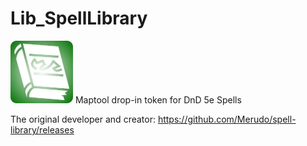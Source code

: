 # Lib_SpellLibrary
![alt text](https://github.com/Jmr3366/Lib_SpellLibrary/blob/main/LibSpellLibrary.webp?raw=true)
Maptool drop-in token for DnD 5e Spells


The original developer and creator:
https://github.com/Merudo/spell-library/releases

